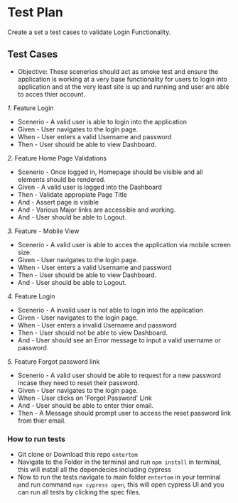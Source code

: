 # Test Plan

Create a set a test cases to validate Login Functionality. 

## Test Cases

- Objective: These scenerios should act as smoke test and ensure the application is working at a very base functionality for users to login into application and at the very least site is up and running and user are able to acces thier account. 

*1.* Feature Login
- Scenerio - A valid user is able to login into the application
- Given - User navigates to the login page.
- When - User enters a valid Username and password
- Then - User should be able to view Dashboard. 


*2.* Feature Home Page Validations
- Scenerio - Once logged in, Homepage should be visible and all elements should be rendered. 
- Given - A valid user is logged into the Dashboard
- Then - Validate appropiate Page Title
- And - Assert page is visible
- And - Various Major links are accessible and working. 
- And - User should be able to Logout. 

*3.* Feature - Mobile View 
- Scenerio - A valid user is able to acces the application via mobile screen size. 
- Given - User navigates to the login page.
- When - User enters a valid Username and password
- Then - User should be able to view Dashboard. 
- And - User should be able to Logout. 


*4.* Feature Login
- Scenerio - A invalid user is not able to login into the application
- Given - User navigates to the login page.
- When - User enters a invalid Username and password
- Then - User should not be able to view Dashboard. 
- And - User should see an Error message to input a valid username or password. 

*5.* Feature Forgot password link
- Scenerio - A valid user should be able to request for a new password incase they need to reset their password. 
- Given - User navigates to the login page.
- When - User clicks on 'Forgot Password' Link
- And - User should be able  to enter thier email.
- Then - A Message should prompt user to access the reset password link from thier email. 




### How to run tests

 - Git clone or Download this repo `entertom` 
 - Navigate to the Folder in the terminal and run `npm install` in terminal, this will install all the dependecies including cypress
- Now to run the tests navigate to main folder `entertom` in your terminal and run command `npx cypress open`, this will open cypress UI and you can run all tests by clicking the spec files. 
